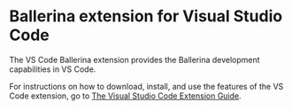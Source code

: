 # Ballerina extension for Visual Studio Code

The VS Code Ballerina extension provides the Ballerina development capabilities in VS Code. 

For instructions on how to download, install, and use the features of the VS Code extension, go to [The Visual Studio Code Extension Guide](https://ballerina.io/learn/tools-ides/vscode-plugin/).

